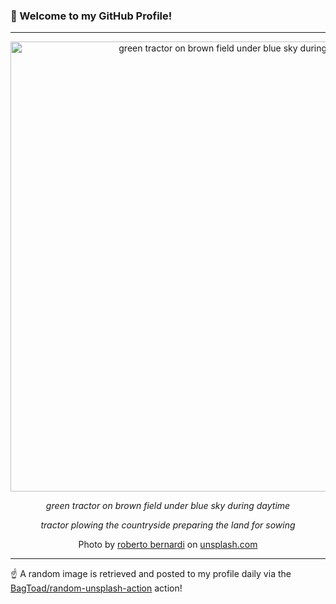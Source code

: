 ### 👋 Welcome to my GitHub Profile!

----

<div align="center">
  <img width="720" src="https://images.unsplash.com/photo-1617717540480-11274a9e28c6?crop=entropy&cs=tinysrgb&fit=max&fm=jpg&ixid=M3w1NTI0OTR8MHwxfHJhbmRvbXx8fHx8fHx8fDE3NDg0OTkzMDF8&ixlib=rb-4.1.0&q=80&w=1080" alt="green tractor on brown field under blue sky during daytime">
  
  <em>green tractor on brown field under blue sky during daytime</em>
  
  <em>
tractor plowing the countryside preparing the land for sowing</em>
  
  Photo by [roberto bernardi](null) on [unsplash.com](https://unsplash.com/)
</div>

----

☝️ A random image is retrieved and posted to my profile daily via the [BagToad/random-unsplash-action](https://github.com/BagToad/random-unsplash-action) action!
